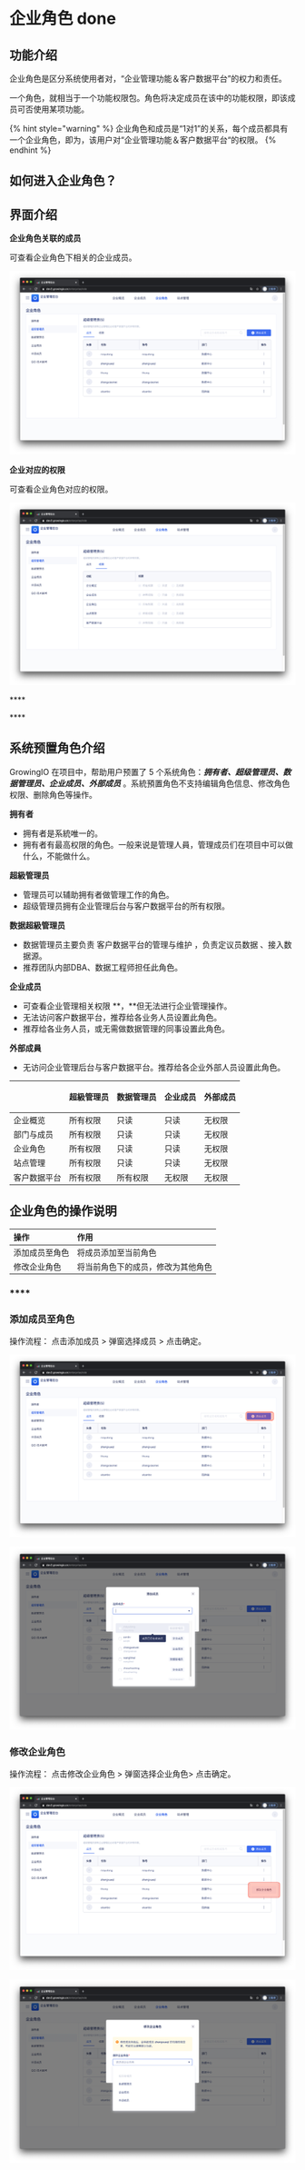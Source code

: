 # 企业角色 done

## 功能介绍

企业角色是区分系统使用者对，“企业管理功能＆客户数据平台”的权力和责任。

一个角色，就相当于一个功能权限包。角色将决定成员在该中的功能权限，即该成员可否使用某项功能。

{% hint style="warning" %}
企业角色和成员是“1对1”的关系，每个成员都具有一个企业角色，即为，该用户对“企业管理功能＆客户数据平台“的权限。
{% endhint %}

## 如何进入企业角色？

## 界面介绍

**企业角色关联的成员**

可查看企业角色下相关的企业成员。

![](../../.gitbook/assets/ying-mu-jie-tu-20201117-xia-wu-2.53.00.png)

**企业对应的权限**

可查看企业角色对应的权限。

![](../../.gitbook/assets/ying-mu-jie-tu-20201117-xia-wu-3.12.53.png)

\*\*\*\*

\*\*\*\*

## **系统预置角色介绍**

GrowingIO 在项目中，帮助用户预置了 5 个系统角色：_**拥有者、超级管理员、数据管理员、企业成员、外部成员**_ 。系統預置角色不支持编辑角色信息、修改角色权限、删除角色等操作。



**拥有者**

* 拥有者是系統唯一的。 
* 拥有者有最高权限的角色。一般来说是管理人員，管理成员们在项目中可以做什么，不能做什么。



**超級管理员**

* 管理员可以辅助拥有者做管理工作的角色。
* 超级管理员拥有企业管理后台与客户数据平台的所有权限。



**数据超級管理员**

* 数据管理员主要负责 客户数据平台的管理与维护 ，负责定议员数据 、接入数据源。 
* 推荐团队内部DBA、数据工程师担任此角色。



**企业成员**

* 可查看企业管理相关权限 **，**但无法进行企业管理操作。 
* 无法访问客户数据平台，推荐给各业务人员设置此角色。
* 推荐给各业务人员，或无需做数据管理的同事设置此角色。



**外部成員**

* 无访问企业管理后台与客户数据平台。推荐给各企业外部人员设置此角色。



<table>
  <thead>
    <tr>
      <th style="text-align:left"></th>
      <th style="text-align:left">
        <p>&#x8D85;&#x7D1A;&#x7BA1;&#x7406;&#x5458;</p>
        <p></p>
      </th>
      <th style="text-align:left">
        <p>&#x6570;&#x636E;&#x7BA1;&#x7406;&#x5458;</p>
        <p></p>
      </th>
      <th style="text-align:left">
        <p>&#x4F01;&#x4E1A;&#x6210;&#x5458;</p>
        <p></p>
      </th>
      <th style="text-align:left">&#x5916;&#x90E8;&#x6210;&#x5458;</th>
    </tr>
  </thead>
  <tbody>
    <tr>
      <td style="text-align:left">&#x4F01;&#x4E1A;&#x6982;&#x89C8;</td>
      <td style="text-align:left">&#x6240;&#x6709;&#x6743;&#x9650;</td>
      <td style="text-align:left">&#x53EA;&#x8BFB;</td>
      <td style="text-align:left">&#x53EA;&#x8BFB;</td>
      <td style="text-align:left">&#x65E0;&#x6743;&#x9650;</td>
    </tr>
    <tr>
      <td style="text-align:left">&#x90E8;&#x95E8;&#x4E0E;&#x6210;&#x5458;</td>
      <td style="text-align:left">&#x6240;&#x6709;&#x6743;&#x9650;</td>
      <td style="text-align:left">&#x53EA;&#x8BFB;</td>
      <td style="text-align:left">&#x53EA;&#x8BFB;</td>
      <td style="text-align:left">&#x65E0;&#x6743;&#x9650;</td>
    </tr>
    <tr>
      <td style="text-align:left">&#x4F01;&#x4E1A;&#x89D2;&#x8272;</td>
      <td style="text-align:left">&#x6240;&#x6709;&#x6743;&#x9650;</td>
      <td style="text-align:left">&#x53EA;&#x8BFB;</td>
      <td style="text-align:left">&#x53EA;&#x8BFB;</td>
      <td style="text-align:left">&#x65E0;&#x6743;&#x9650;</td>
    </tr>
    <tr>
      <td style="text-align:left">&#x7AD9;&#x70B9;&#x7BA1;&#x7406;</td>
      <td style="text-align:left">&#x6240;&#x6709;&#x6743;&#x9650;</td>
      <td style="text-align:left">&#x53EA;&#x8BFB;</td>
      <td style="text-align:left">&#x53EA;&#x8BFB;</td>
      <td style="text-align:left">&#x65E0;&#x6743;&#x9650;</td>
    </tr>
    <tr>
      <td style="text-align:left">&#x5BA2;&#x6237;&#x6570;&#x636E;&#x5E73;&#x53F0;</td>
      <td style="text-align:left">&#x6240;&#x6709;&#x6743;&#x9650;</td>
      <td style="text-align:left">&#x6240;&#x6709;&#x6743;&#x9650;</td>
      <td style="text-align:left">&#x65E0;&#x6743;&#x9650;</td>
      <td style="text-align:left">&#x65E0;&#x6743;&#x9650;</td>
    </tr>
  </tbody>
</table>





## 企业角色的操作说明

| 操作 | 作用 |
| :--- | :--- |
| 添加成员至角色 | 将成员添加至当前角色 |
| 修改企业角色 | 将当前角色下的成员，修改为其他角色 |

### \*\*\*\*

### **添加成员至角色**

操作流程： 点击添加成员 &gt;  弹窗选择成员 &gt; 点击确定。

![](../../.gitbook/assets/ying-mu-jie-tu-20201117-xia-wu-3.16.41.png)

![](../../.gitbook/assets/ying-mu-jie-tu-20201117-xia-wu-3.13.35.png)



### 修改企业角色

操作流程： 点击修改企业角色 &gt;  弹窗选择企业角色&gt; 点击确定。

![](../../.gitbook/assets/ying-mu-jie-tu-20201117-xia-wu-3.30.20.png)

![](../../.gitbook/assets/ying-mu-jie-tu-20201117-xia-wu-3.16.52.png)

